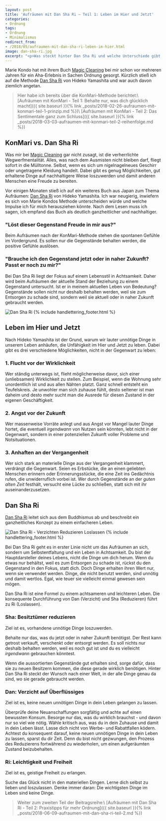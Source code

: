 ```yaml
---
layout: post
title: 'Aufräumen mit Dan Sha Ri – Teil 1: Leben im Hier und Jetzt'
categories:
- Ordnung
tags:
- Ordnung
- Minimalismus
redirect_from:
- /2018/05/aufraumen-mit-dan-sha-ri-leben-im-hier.html
image: dan-sha-ri.jpg
excerpt: "<p>Was steckt hinter Dan Sha Ri und welche Unterschiede gibt es zu KonMari, der Methode von Marie Kondo?</p>"
---
```


Marie Kondo hat mit ihrem Buch [Magic Cleaning](https://www.amazon.de/Magic-Cleaning-richtiges-Aufr%C3%A4umen-ver%C3%A4ndert/dp/3499624818/ref=sr_1_1?ie=UTF8&qid=1519605852&sr=8-1&keywords=magic+cleaning) bei
mir schon vor mehreren Jahren für ein Aha-Erlebnis in Sachen Ordnung
gesorgt. Kürzlich stieß ich auf die Methode [Dan Sha Ri](https://www.amazon.de/Dan-Sha-Ri-entr%C3%BCmpeln-japanischen-Erfolgsmethode-%C3%9Cberfl%C3%BCssiges-ebook/dp/B01G1SA28Y/ref=sr_1_1?ie=UTF8&qid=1524167898&sr=8-1&keywords=danshari) von Hideko Yamashita
und war auch davon ziemlich angetan.

>Hier habe ich bereits über die KonMari-Methode berichtet:\\
[Aufräumen mit KonMari - Teil 1: Behalte nur, was dich glücklich macht]({{ site.baseurl }}{% link _posts/2018-02-26-aufraumen-mit-konmari-teil-1-prinzip.md %})\\
[Aufräumen mit KonMari - Teil 2: Das Sentimentale ganz zum Schluss]({{ site.baseurl }}{% link _posts/2018-03-03-aufraumen-mit-konmari-teil-2-reihenfolge.md %})

## KonMari vs. Dan Sha Ri

Was mir bei [Magic Cleaning](https://www.amazon.de/Magic-Cleaning-richtiges-Aufr%C3%A4umen-ver%C3%A4ndert/dp/3499624818/ref=sr_1_1?ie=UTF8&qid=1519605852&sr=8-1&keywords=magic+cleaning)
gar nicht zusagt, ist die verherrlichte Wegwerfmentalität.
Alles, was nach dem Ausmisten nicht bleiben darf, fliegt sofort in die
Mülltonne. Selbst, wenn es sich um nigelnagelneues Geschirr oder
ungetragene Kleidung handelt. Dabei gibt es genug Möglichkeiten, gut
erhaltene Dinge auf nachhaltigere Weise loszuwerden und damit anderen
Menschen eine Freude zu bereiten.

Vor einigen Monaten stieß ich auf ein weiteres Buch aus Japan zum Thema
Aufräumen: [Dan Sha Ri](https://www.amazon.de/Dan-Sha-Ri-entr%C3%BCmpeln-japanischen-Erfolgsmethode-%C3%9Cberfl%C3%BCssiges-ebook/dp/B01G1SA28Y/ref=sr_1_1?ie=UTF8&qid=1524167898&sr=8-1&keywords=danshari)
von Hideko Yamashita. Ich war neugierig, inwiefern es sich von Marie
Kondos Methode unterscheiden würde und welche Impulse ich für mich
herausziehen könnte. Nach dem Lesen muss ich sagen, ich empfand das Buch
als deutlich ganzheitlicher und nachhaltiger.

### "Löst dieser Gegenstand Freude in mir aus?"

Beim Aufräumen nach der KonMari-Methode stehen die spontanen Gefühle im
Vordergrund. Es sollen nur die Gegenstände behalten werden, die positive
Gefühle auslösen.

### "Brauche ich den Gegenstand jetzt oder in naher Zukunft? Passt er noch zu mir?"

Bei Dan Sha Ri liegt der Fokus auf einem Lebensstil in Achtsamkeit.
Daher wird beim Aufräumen der aktuelle Stand der Beziehung zu einem
Gegenstand untersucht. Ist er in meinem aktuellen Leben von Bedeutung?
Gegenstände sollen nicht nur deshalb behalten werden, weil sie zum
Entsorgen zu schade sind, sondern weil sie aktuell oder in naher Zukunft
gebraucht werden.

![Dan Sha Ri]({{site.baseurl}}/assets/img/posts/dan-sha-ri.jpg)
{% include handlettering_footer.html %}

## Leben im Hier und Jetzt

Nach Hideko Yamashita ist der Grund, warum wir lauter unnötige Dinge in
unserem Leben anhäufen, die Unfähigkeit im Hier und Jetzt zu leben.
Dabei gibt es drei verschiedene Möglichkeiten, nicht in der Gegenwart zu
leben:

### 1. Flucht vor der Wirklichkeit

Wer ständig unterwegs ist, flieht möglicherweise davor, sich einer
(unliebsamen) Wirklichkeit zu stellen. Zum Beispiel, wenn die Wohnung
sehr unordentlich ist und aus allen Nähten platzt. Ganz schnell entsteht
ein Teufelskreis. Je unwohler man sich zuhause fühlt, desto seltener ist
man daheim und desto mehr sucht man die Ausrede für diesen Zustand in
der eigenen Geschäftigkeit.

### 2. Angst vor der Zukunft

Wer massenweise Vorräte anlegt und aus Angst vor Mangel lauter Dinge
hortet, die eventuell *irgendwann* von Nutzen sein könnten, lebt nicht
in der Gegenwart, sondern in einer potenziellen Zukunft voller Probleme
und Notsituationen.

### 3. Anhaften an der Vergangenheit

Wer sich stark an materielle Dinge aus der Vergangenheit klammert,
verdrängt die Gegenwart. Seien es Erbstücke, die an einen geliebten
Menschen erinnern oder Erinnerungsstücke, die eine Zeit ins Gedächtnis
rufen, die unwiderruflich vorbei ist. Wer durch Gegenstände an der
*guten alten Zeit* festhält, versucht eine Lücke zu schließen, statt
sich mit ihr auseinanderzusetzen.

## Dan Sha Ri

[Dan Sha Ri](https://www.amazon.de/Dan-Sha-Ri-entr%C3%BCmpeln-japanischen-Erfolgsmethode-%C3%9Cberfl%C3%BCssiges-ebook/dp/B01G1SA28Y/ref=sr_1_1?ie=UTF8&qid=1524167898&sr=8-1&keywords=danshari)
leitet sich aus dem Buddhismus ab und beschreibt ein ganzheitliches
Konzept zu einem einfacheren Leben.

![Dan Sha Ri - Verzichten Reduzieren Loslassen]({{site.baseurl}}/assets/img/posts/dan-sha-ri-1.jpg)
{% include handlettering_footer.html %}

Bei Dan Sha Ri geht es in erster Linie nicht um das Aufräumen an sich,
sondern um Selbstentfaltung und ein Leben in Achtsamkeit. Du bist der
Hauptdarsteller deines Lebens, nicht die Dinge um dich herum. Wenn du
etwas nur behältst, weil es zum Entsorgen zu schade ist, rückst du den
Gegenstand in den Fokus, statt dich. Doch Dinge erhalten ihren Wert nur,
wenn sie verwendet werden. Dinge, die nicht benutzt werden, sind unnötig
und damit wertlos. Egal, wie teuer sie vielleicht einmal gewesen sein
mögen.

Dan Sha Ri ist eine Formel zu einem achtsameren und leichteren Leben.
Die konsequente Durchführung von Dan (Verzicht) und Sha (Reduzieren)
führt zu Ri (Loslassen).

### Sha: Besitztümer reduzieren

Ziel ist es, vorhandene unnötige Dinge loszuwerden.

Behalte nur das, was du jetzt oder in naher Zukunft benötigst. Der Rest
kann getrost verkauft, verschenkt oder entsorgt werden. Es soll nichts
nur deshalb behalten werden, weil es noch gut ist und du es vielleicht
*irgendwann* gebrauchen könntest.

Wenn die aussortierten Gegenstände gut erhalten sind, sorge dafür, dass
sie zu neuen Besitzern kommen, die diese gerade wirklich benötigen.
Hinter Dan Sha Ri steckt der Wunsch nach einer Welt, in der alle Dinge
genau da sind, wo sie gerade gebraucht werden.

### Dan: Verzicht auf Überflüssiges

Ziel ist es, keine neuen unnötigen Dinge in dein Leben gelangen zu
lassen.

Überprüfe deine Neuanschaffungen sorgfältig und achte auf einen
bewussten Konsum. Besorge nur das, was du wirklich brauchst - und davon
nur so viel wie nötig. Wähle kritisch aus, was du in dein Zuhause und
damit in dein Leben lässt. Lasse dich nicht von Werbe- und Rabattfallen
ködern. Achtest du konsequent darauf, keine neuen unnötigen Dinge in
dein Leben zu lassen, sparst du dir Zeit. Denn du bist nicht gezwungen,
den Prozess des Reduzierens fortwährend zu wiederholen, um einen
aufgeräumten Zustand beizubehalten.

### Ri: Leichtigkeit und Freiheit

Ziel ist es, geistige Freiheit zu erlangen.

Suche das Glück nicht in den materiellen Dingen. Lerne dich selbst zu
lieben und loszulassen. Denke immer daran: Die wichtigsten Dinge im
Leben sind keine Dinge.

>Weiter zum zweiten Teil der Beitragsreihe:\\
[Aufräumen mit Dan Sha Ri - Teil 2: Praxistipps für mehr Ordnung]({{ site.baseurl }}{% link _posts/2018-06-09-aufraumen-mit-dan-sha-ri-teil-2.md %})
